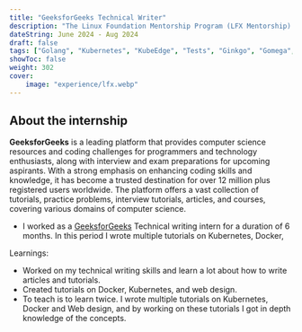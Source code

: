 ```yaml
---
title: "GeeksforGeeks Technical Writer"
description: "The Linux Foundation Mentorship Program (LFX Mentorship) is 3 months paid internship/mentorship program where people contribute to open source projects. The program aims to foster innovation and talent in the open source community, and to help developers get job and internship opportunities after graduating. The program offers part-time and full-time mentor positions, and mentorships for projects such as CNCF, GraphQL, Hyperledger, LF Networking, Linux Kernel, OpenHPC, Open Mainframe Project, and RISC-V..."
dateString: June 2024 - Aug 2024
draft: false
tags: ["Golang", "Kubernetes", "KubeEdge", "Tests", "Ginkgo", "Gomega", "Testify" ]
showToc: false
weight: 302
cover:
    image: "experience/lfx.webp"
---
```


## About the internship
**GeeksforGeeks** is a leading platform that provides computer science resources and coding challenges for programmers and technology enthusiasts, along with interview and exam preparations for upcoming aspirants. With a strong emphasis on enhancing coding skills and knowledge, it has become a trusted destination for over 12 million plus registered users worldwide. The platform offers a vast collection of tutorials, practice problems, interview tutorials, articles, and courses, covering various domains of computer science.

- I worked as a [GeeksforGeeks](https://www.geeksforgeeks.org/) Technical writing intern for a duration of 6 months. In this period I wrote multiple tutorials on Kubernetes, Docker, 

Learnings: 
- Worked on my technical writing skills and learn a lot about how to write articles and tutorials.
- Created tutorials on Docker, Kubernetes, and web design.
- To teach is to learn twice. I wrote multiple tutorials on Kubernetes, Docker and Web design, and by working on these tutorials I got in depth knowledge of the concepts.

